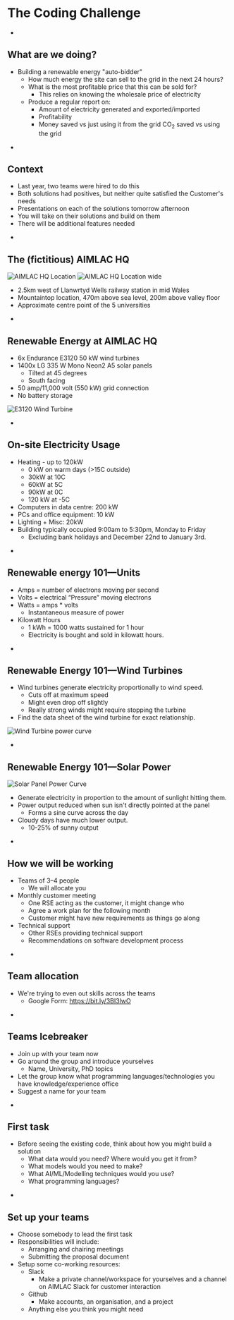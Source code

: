 # The Coding Challenge

-

## What are we doing?

* Building a renewable energy "auto-bidder"
  * How much energy the site can sell to the grid in the next 24 hours?
  * What is the most profitable price that this can be sold for? 
    * This relies on knowing the wholesale price of electricity
  * Produce a regular report on:
    * Amount of electricity generated and exported/imported
    * Profitability
    * Money saved vs just using it from the grid CO<sub>2</sub> saved vs using the grid

-

## Context

* Last year, two teams were hired to do this
* Both solutions had positives, but neither quite satisfied the Customer's needs
* Presentations on each of the solutions tomorrow afternoon
* You will take on their solutions and build on them
* There will be additional features needed

-

## The (fictitious) AIMLAC HQ

![AIMLAC HQ Location](images/aimlac-hq-map1.png)
![AIMLAC HQ Location wide](images/aimlac-hq-map2.png)

* 2.5km west of Llanwrtyd Wells railway station in mid Wales
* Mountaintop location, 470m above sea level, 200m above valley floor
* Approximate centre point of the 5 universities

-

## Renewable Energy at AIMLAC HQ

<div id="left" data-markdown>

* 6x Endurance E3120 50 kW wind turbines
* 1400x LG 335 W Mono Neon2 A5 solar panels
  * Tilted at 45 degrees
  * South facing
* 50 amp/11,000 volt (550 kW) grid connection
* No battery storage

</div>

<div id="right" data-markdown>

![E3120 Wind Turbine](images/e3120.jpg) <!-- .element width="200px" height="250px" -->

</div>

-

## On-site Electricity Usage

* Heating - up to 120kW
  * 0 kW on warm days (>15C outside)
  * 30kW at 10C
  * 60kW at 5C
  * 90kW at 0C
  * 120 kW at -5C
* Computers in data centre: 200 kW
* PCs and office equipment: 10 kW
* Lighting + Misc: 20kW
* Building typically occupied 9:00am to 5:30pm, Monday to Friday
  * Excluding bank holidays and December 22nd to January 3rd.

-

## Renewable energy 101&mdash;Units

<!-- TODO: add images -->


* Amps = number of electrons moving per second
* Volts = electrical “Pressure” moving electrons
* Watts = amps * volts
  * Instantaneous measure of power
* Kilowatt Hours
  * 1 kWh = 1000 watts sustained for 1 hour
  * Electricity is bought and sold in kilowatt hours.

-

## Renewable Energy 101&mdash;Wind Turbines

<div id="left" data-markdown>

* Wind turbines generate electricity proportionally to wind speed.
  * Cuts off at maximum speed
  * Might even drop off slightly
  * Really strong winds might require stopping the turbine
* Find the data sheet of the wind turbine for exact relationship.

</div>

<div id="right" data-markdown>

![Wind Turbine power curve](images/wind_powercurve.png)

</div>

-

## Renewable Energy 101&mdash;Solar Power

<!-- TODO: add images -->
![Solar Panel Power Curve](images/solar_powercurve.png)

* Generate electricity in proportion to the amount of sunlight hitting them.
* Power output reduced when sun isn't directly pointed at the panel
  * Forms a sine curve across the day
* Cloudy days have much lower output.
  * 10-25% of sunny output

-

## How we will be working

* Teams of 3&ndash;4 people
  * We will allocate you
* Monthly customer meeting
  * One RSE acting as the customer, it might change who
  * Agree a work plan for the following month
  * Customer might have new requirements as things go along
* Technical support
  * Other RSEs providing technical support
  * Recommendations on software development process

-

## Team allocation

* We're trying to even out skills across the teams
  * Google Form: <a href="https://bit.ly/3BI3lwO">https://bit.ly/3BI3lwO</a>

-

## Teams Icebreaker

* Join up with your team now
* Go around the group and introduce yourselves
  * Name, University, PhD topics
* Let the group know what programming languages/technologies you have knowledge/experience office
* Suggest a name for your team

-

## First task

* Before seeing the existing code, think about how you might build a solution
  * What data would you need? Where would you get it from?
  * What models would you need to make?
  * What AI/ML/Modelling techniques would you use?
  * What programming languages?

-

<!--## Deliverables

* Produce a 2-page project proposal by November 1st
  * See document for more details
  * Include costings for your team (note\: we aren't really paying you)
  * Reviewer's comments returned mid-November
* Present this to the customer about 1 week after reviewer's comments

- -->

## Set up your teams

* Choose somebody to lead the first task
* Responsibilities will include:
  * Arranging and chairing meetings
  * Submitting the proposal document
* Setup some co-working resources:
  * Slack
    * Make a private channel/workspace for yourselves and a channel on AIMLAC Slack for customer interaction
  * Github
    * Make accounts, an organisation, and a project
  * Anything else you think you might need
